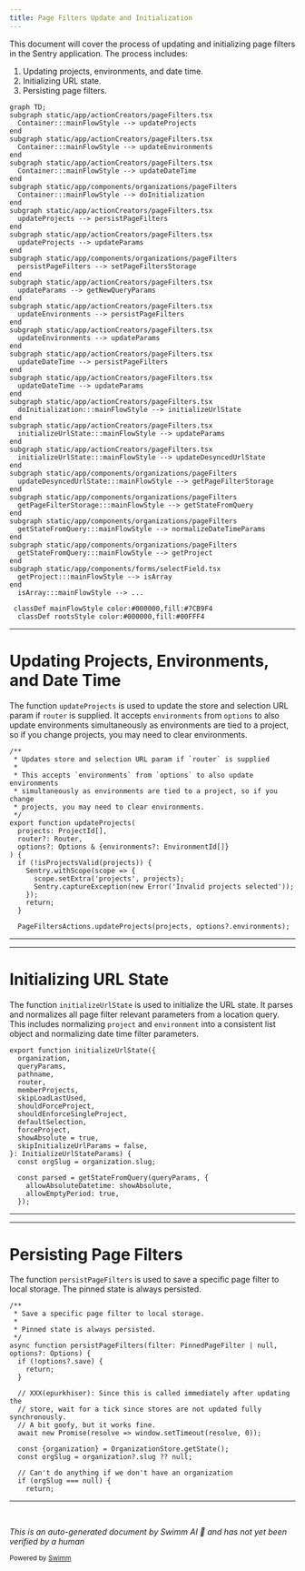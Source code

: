 ```yaml
---
title: Page Filters Update and Initialization
---
```

This document will cover the process of updating and initializing page filters in the Sentry application. The process includes:

1. Updating projects, environments, and date time.
2. Initializing URL state.
3. Persisting page filters.

```mermaid
graph TD;
subgraph static/app/actionCreators/pageFilters.tsx
  Container:::mainFlowStyle --> updateProjects
end
subgraph static/app/actionCreators/pageFilters.tsx
  Container:::mainFlowStyle --> updateEnvironments
end
subgraph static/app/actionCreators/pageFilters.tsx
  Container:::mainFlowStyle --> updateDateTime
end
subgraph static/app/components/organizations/pageFilters
  Container:::mainFlowStyle --> doInitialization
end
subgraph static/app/actionCreators/pageFilters.tsx
  updateProjects --> persistPageFilters
end
subgraph static/app/actionCreators/pageFilters.tsx
  updateProjects --> updateParams
end
subgraph static/app/components/organizations/pageFilters
  persistPageFilters --> setPageFiltersStorage
end
subgraph static/app/actionCreators/pageFilters.tsx
  updateParams --> getNewQueryParams
end
subgraph static/app/actionCreators/pageFilters.tsx
  updateEnvironments --> persistPageFilters
end
subgraph static/app/actionCreators/pageFilters.tsx
  updateEnvironments --> updateParams
end
subgraph static/app/actionCreators/pageFilters.tsx
  updateDateTime --> persistPageFilters
end
subgraph static/app/actionCreators/pageFilters.tsx
  updateDateTime --> updateParams
end
subgraph static/app/actionCreators/pageFilters.tsx
  doInitialization:::mainFlowStyle --> initializeUrlState
end
subgraph static/app/actionCreators/pageFilters.tsx
  initializeUrlState:::mainFlowStyle --> updateParams
end
subgraph static/app/actionCreators/pageFilters.tsx
  initializeUrlState:::mainFlowStyle --> updateDesyncedUrlState
end
subgraph static/app/components/organizations/pageFilters
  updateDesyncedUrlState:::mainFlowStyle --> getPageFilterStorage
end
subgraph static/app/components/organizations/pageFilters
  getPageFilterStorage:::mainFlowStyle --> getStateFromQuery
end
subgraph static/app/components/organizations/pageFilters
  getStateFromQuery:::mainFlowStyle --> normalizeDateTimeParams
end
subgraph static/app/components/organizations/pageFilters
  getStateFromQuery:::mainFlowStyle --> getProject
end
subgraph static/app/components/forms/selectField.tsx
  getProject:::mainFlowStyle --> isArray
end
  isArray:::mainFlowStyle --> ...

 classDef mainFlowStyle color:#000000,fill:#7CB9F4
  classDef rootsStyle color:#000000,fill:#00FFF4
```

<SwmSnippet path="/static/app/actionCreators/pageFilters.tsx" line="281">

---

# Updating Projects, Environments, and Date Time

The function `updateProjects` is used to update the store and selection URL param if `router` is supplied. It accepts `environments` from `options` to also update environments simultaneously as environments are tied to a project, so if you change projects, you may need to clear environments.

```tsx
/**
 * Updates store and selection URL param if `router` is supplied
 *
 * This accepts `environments` from `options` to also update environments
 * simultaneously as environments are tied to a project, so if you change
 * projects, you may need to clear environments.
 */
export function updateProjects(
  projects: ProjectId[],
  router?: Router,
  options?: Options & {environments?: EnvironmentId[]}
) {
  if (!isProjectsValid(projects)) {
    Sentry.withScope(scope => {
      scope.setExtra('projects', projects);
      Sentry.captureException(new Error('Invalid projects selected'));
    });
    return;
  }

  PageFiltersActions.updateProjects(projects, options?.environments);
```

---

</SwmSnippet>

<SwmSnippet path="/static/app/actionCreators/pageFilters.tsx" line="141">

---

# Initializing URL State

The function `initializeUrlState` is used to initialize the URL state. It parses and normalizes all page filter relevant parameters from a location query. This includes normalizing `project` and `environment` into a consistent list object and normalizing date time filter parameters.

```tsx
export function initializeUrlState({
  organization,
  queryParams,
  pathname,
  router,
  memberProjects,
  skipLoadLastUsed,
  shouldForceProject,
  shouldEnforceSingleProject,
  defaultSelection,
  forceProject,
  showAbsolute = true,
  skipInitializeUrlParams = false,
}: InitializeUrlStateParams) {
  const orgSlug = organization.slug;

  const parsed = getStateFromQuery(queryParams, {
    allowAbsoluteDatetime: showAbsolute,
    allowEmptyPeriod: true,
  });

```

---

</SwmSnippet>

<SwmSnippet path="/static/app/actionCreators/pageFilters.tsx" line="378">

---

# Persisting Page Filters

The function `persistPageFilters` is used to save a specific page filter to local storage. The pinned state is always persisted.

```tsx
/**
 * Save a specific page filter to local storage.
 *
 * Pinned state is always persisted.
 */
async function persistPageFilters(filter: PinnedPageFilter | null, options?: Options) {
  if (!options?.save) {
    return;
  }

  // XXX(epurkhiser): Since this is called immediately after updating the
  // store, wait for a tick since stores are not updated fully synchronously.
  // A bit goofy, but it works fine.
  await new Promise(resolve => window.setTimeout(resolve, 0));

  const {organization} = OrganizationStore.getState();
  const orgSlug = organization?.slug ?? null;

  // Can't do anything if we don't have an organization
  if (orgSlug === null) {
    return;
```

---

</SwmSnippet>

&nbsp;

*This is an auto-generated document by Swimm AI 🌊 and has not yet been verified by a human*

<SwmMeta version="3.0.0" repo-id="Z2l0aHViJTNBJTNBZGVtby1zZW50cnklM0ElM0Fzd2ltbWlv" repo-name="demo-sentry"><sup>Powered by [Swimm](/)</sup></SwmMeta>
